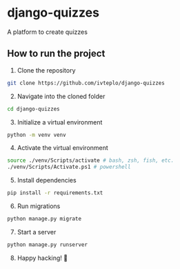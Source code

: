 # django-quizzes
A platform to create quizzes

## How to run the project

1. Clone the repository
```bash
git clone https://github.com/ivteplo/django-quizzes
```

2. Navigate into the cloned folder
```bash
cd django-quizzes
```

3. Initialize a virtual environment
```bash
python -m venv venv
```

4. Activate the virtual environment
```bash
source ./venv/Scripts/activate # bash, zsh, fish, etc.
./venv/Scripts/Activate.ps1 # powershell
```

5. Install dependencies
```bash
pip install -r requirements.txt
```

6. Run migrations
```bash
python manage.py migrate
```

7. Start a server
```bash
python manage.py runserver
```

8. Happy hacking! 🎉
